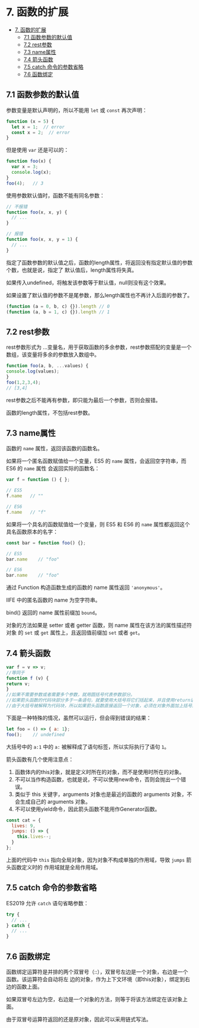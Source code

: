# 7. 函数的扩展

<!-- TOC -->

- [7. 函数的扩展](#7-函数的扩展)
  - [7.1 函数参数的默认值](#71-函数参数的默认值)
  - [7.2 rest参数](#72-rest参数)
  - [7.3 name属性](#73-name属性)
  - [7.4 箭头函数](#74-箭头函数)
  - [7.5 catch 命令的参数省略](#75-catch-命令的参数省略)
  - [7.6 函数绑定](#76-函数绑定)

<!-- /TOC -->

## 7.1 函数参数的默认值

参数变量是默认声明的，所以不能用 `let` 或 `const` 再次声明：    

```js
function (x = 5) {
  let x = 1;  // error 
  const x = 2;  // error
}
```    

但是使用 `var` 还是可以的：    

```js
function foo(x) {
  var x = 3;
  console.log(x);
}
foo(4);   // 3
```    

使用参数默认值时，函数不能有同名参数：    

```js
// 不报错
function foo(x, x, y) {
  // ...
}

// 报错
function foo(x, x, y = 1) {
  // ...
}
```   

指定了函数参数的默认值之后，函数的length属性，将返回没有指定默认值的参数个数，也就是说，指定了
默认值后，length属性将失真。  

如果传入undefined，将触发该参数等于默认值，null则没有这个效果。  

如果设置了默认值的参数不是尾参数，那么length属性也不再计入后面的参数了。  

```javascript
(function (a = 0, b, c) {}).length // 0
(function (a, b = 1, c) {}).length // 1
```  


## 7.2 rest参数

rest参数形式为 ...变量名，用于获取函数的多余参数，rest参数搭配的变量是一个数组，该变量将多余的参数放入数组中。  

```javascript
function foo(a, b, ...values) {
console.log(values);
}
foo(1,2,3,4);
// [3,4]
```  

rest参数之后不能再有参数，即只能为最后一个参数，否则会报错。  

函数的length属性，不包括rest参数。  

## 7.3 name属性

函数的 `name` 属性，返回该函数的函数名。   

如果将一个匿名函数赋值给一个变量，ES5 的 `name` 属性，会返回空字符串，而 ES6 的 `name` 属性
会返回实际的函数名：    

```js
var f = function () { };

// ES5
f.name   // ""

// ES6
f.name   // "f"
```     

如果将一个具名的函数赋值给一个变量，则 ES5 和 ES6 的 `name` 属性都返回这个具名函数原本的名字：   

```js
const bar = function foo() {};

// ES5
bar.name    // "foo"

// ES6
bar.name    // "foo"
```   

通过 Function 构造函数生成的函数的 name 属性返回 `'anonymous'`。  

IIFE 中的匿名函数的 name 为空字符串。  

bind() 返回的 name 属性前缀加 `bound`。

对象的方法如果是 setter 或者 getter 函数，则 name 属性在该方法的属性描述符对象
的 `set` 或 `get` 属性上，且返回值前缀加 `set` 或者 `get`。    

## 7.4 箭头函数

```javascript
var f = v => v;
//等同于
function f (v) {
return v;
}
//如果不需要参数或者需要多个参数，就用圆括号代表参数部分。
//如果箭头函数的代码块部分多于一条语句，就要使用大括号将它们括起来，并且使用return语句返回。
//由于大括号被解释为代码块，所以如果箭头函数直接返回一个对象，必须在对象外面加上括号。
```  

下面是一种特殊的情况，虽然可以运行，但会得到错误的结果：    

```js
let foo = () => { a: 1};
foo();    // undefined
```    

大括号中的 `a:1` 中的 `a:` 被解释成了语句标签，所以实际执行了语句 `1`。   

箭头函数有几个使用注意点：  

1. 函数体内的this对象，就是定义时所在的对象，而不是使用时所在的对象。
2. 不可以当作构造函数，也就是说，不可以使用new命令，否则会抛出一个错误。
3. 类似于 this 关键字，arguments 对象也是最近的函数的 arguments 对象，不会生成自己的 arguments 对象。   
4. 不可以使用yield命令，因此箭头函数不能用作Generator函数。  

```js
const cat = {
  lives: 9,
  jumps: () => {
    this.lives--;
  }
};
```     

上面的代码中 `this` 指向全局对象，因为对象不构成单独的作用域，导致 `jumps` 箭头函数定义时的
作用域就是全局作用域。    

## 7.5 catch 命令的参数省略    

ES2019 允许 `catch` 语句省略参数：   

```js
try {
  // ...
} catch {
  // ...
}
```

## 7.6 函数绑定

函数绑定运算符是并排的两个双冒号（::），双冒号左边是一个对象，右边是一个函数。该运算符会自动将左
边的对象，作为上下文环境（即this对象），绑定到右边的函数上面。  

如果双冒号左边为空，右边是一个对象的方法，则等于将该方法绑定在该对象上面。  

由于双冒号运算符返回的还是原对象，因此可以采用链式写法。  

